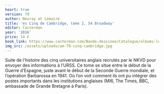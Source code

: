 ```yaml
---
heart: true
version: 79
author: Neuray et Lemaire
title: 'es Cinq de Cambridge, tome 2, 54 Broadway'
editor: Casterman
year: '2016'
price: 14 €
book_link: https://www.casterman.com/Bande-dessinee/Catalogue/albums-les-cinq-de-cambridge/les-cinq-de-cambridge-2-54-broadway
img_src: /assets/uploads/am-79-cinq-cambridge.jpg
---
```

Suite de l’histoire des cinq universitaires anglais recrutés par le NKVD pour envoyer des informations à l’URSS. Ce tome se situe entre le début de la Guerre d’Espagne, juste avant le début de la Seconde Guerre mondiale, et l’opération Barbarossa en 1941. Où l’on voit comment ils ont pu intégrer des postes importants dans les institutions anglaises (MI6, The Times, BBC, ambassade de Grande Bretagne à Paris).
